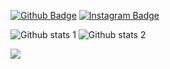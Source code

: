 [![Github Badge](https://img.shields.io/badge/-Github-000?style=quare&labelColor=000&logo=Github&logoColor=white&link=https://github.com/odenmehmet/)](link) 
[![Instagram Badge](https://img.shields.io/badge/-Instagram-C13584?style=flat-quare&labelColor=C13584&logo=instagram&logoColor=white&link=link)](link)

![Github stats 1](https://github-readme-stats.vercel.app/api?username=kullanıcıadınız&show_icons=true&theme=gradient) 
![Github stats 2](https://github-readme-stats.vercel.app/api?username=kullanıcıadınız&show_icons=true&theme=radical)

![](https://github.com/odenmehmet/donation/Meram-Belediyesi-BağışSite.gif)
